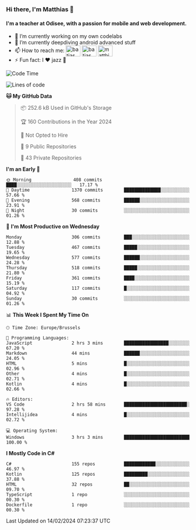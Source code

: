 ### Hi there, I'm Matthias 👋

#### I'm a teacher at Odisee, with a passion for mobile and web development.

- 🔭 I’m currently working on my own codelabs
- 🌱 I’m currently deepdiving android advanced stuff
- 📫 How to reach me: <a href="https://dev.to/batjas" target="_blank"><img align="center" src="https://raw.githubusercontent.com/rahuldkjain/github-profile-readme-generator/master/src/images/icons/Social/devto.svg" alt="batjas" height="30" width="40" /></a>
<a href="https://twitter.com/batjas" target="_blank"><img align="center" src="https://raw.githubusercontent.com/rahuldkjain/github-profile-readme-generator/master/src/images/icons/Social/twitter.svg" alt="batjas" height="30" width="40" /></a>
<a href="https://linkedin.com/in/matthiasdruwé" target="_blank"><img align="center" src="https://raw.githubusercontent.com/rahuldkjain/github-profile-readme-generator/master/src/images/icons/Social/linked-in-alt.svg" alt="matthiasdruwé" height="30" width="40" /></a>
- ⚡ Fun fact: I ❤ jazz 🎷


<!--START_SECTION:waka-->
![Code Time](http://img.shields.io/badge/Code%20Time-1%2C074%20hrs%2023%20mins-blue)

![Lines of code](https://img.shields.io/badge/From%20Hello%20World%20I%27ve%20Written-2.6%20million%20lines%20of%20code-blue)

**🐱 My GitHub Data** 

> 📦 252.6 kB Used in GitHub's Storage 
 > 
> 🏆 160 Contributions in the Year 2024
 > 
> 🚫 Not Opted to Hire
 > 
> 📜 9 Public Repositories 
 > 
> 🔑 43 Private Repositories 
 > 
**I'm an Early 🐤** 

```text
🌞 Morning                408 commits         ████░░░░░░░░░░░░░░░░░░░░░   17.17 % 
🌆 Daytime                1370 commits        ██████████████░░░░░░░░░░░   57.66 % 
🌃 Evening                568 commits         ██████░░░░░░░░░░░░░░░░░░░   23.91 % 
🌙 Night                  30 commits          ░░░░░░░░░░░░░░░░░░░░░░░░░   01.26 % 
```
📅 **I'm Most Productive on Wednesday** 

```text
Monday                   306 commits         ███░░░░░░░░░░░░░░░░░░░░░░   12.88 % 
Tuesday                  467 commits         █████░░░░░░░░░░░░░░░░░░░░   19.65 % 
Wednesday                577 commits         ██████░░░░░░░░░░░░░░░░░░░   24.28 % 
Thursday                 518 commits         █████░░░░░░░░░░░░░░░░░░░░   21.80 % 
Friday                   361 commits         ████░░░░░░░░░░░░░░░░░░░░░   15.19 % 
Saturday                 117 commits         █░░░░░░░░░░░░░░░░░░░░░░░░   04.92 % 
Sunday                   30 commits          ░░░░░░░░░░░░░░░░░░░░░░░░░   01.26 % 
```


📊 **This Week I Spent My Time On** 

```text
🕑︎ Time Zone: Europe/Brussels

💬 Programming Languages: 
JavaScript               2 hrs 3 mins        █████████████████░░░░░░░░   67.20 % 
Markdown                 44 mins             ██████░░░░░░░░░░░░░░░░░░░   24.05 % 
HTML                     5 mins              █░░░░░░░░░░░░░░░░░░░░░░░░   02.96 % 
Other                    4 mins              █░░░░░░░░░░░░░░░░░░░░░░░░   02.71 % 
Kotlin                   4 mins              █░░░░░░░░░░░░░░░░░░░░░░░░   02.66 % 

🔥 Editors: 
VS Code                  2 hrs 58 mins       ████████████████████████░   97.28 % 
Intellijidea             4 mins              █░░░░░░░░░░░░░░░░░░░░░░░░   02.72 % 

💻 Operating System: 
Windows                  3 hrs 3 mins        █████████████████████████   100.00 % 
```

**I Mostly Code in C#** 

```text
C#                       155 repos           ████████████░░░░░░░░░░░░░   46.97 % 
Kotlin                   125 repos           █████████░░░░░░░░░░░░░░░░   37.88 % 
HTML                     32 repos            ██░░░░░░░░░░░░░░░░░░░░░░░   09.70 % 
TypeScript               1 repo              ░░░░░░░░░░░░░░░░░░░░░░░░░   00.30 % 
Dockerfile               1 repo              ░░░░░░░░░░░░░░░░░░░░░░░░░   00.30 % 
```




 Last Updated on 14/02/2024 07:23:37 UTC
<!--END_SECTION:waka-->
